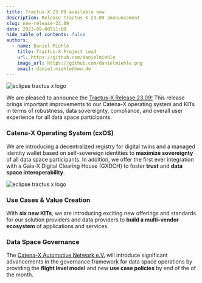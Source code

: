 ```yaml
---
title: Tractus-X 23.09 available now
description: Release Tractus-X 23.09 announcement 
slug: new-release-23.09
date: 2023-09-08T11:00
hide_table_of_contents: false
authors:
  - name: Daniel Miehle
    title: Tractus-X Project Lead
    url: https://github.com/danielmiehle
    image_url: https://github.com/danielmiehle.png
    email: daniel.miehle@bmw.de
---
```


![eclipse tractus x logo](@site/static/img/release_23.09.png)

We are pleased to announce the [Tractus-X Release 23.09!](https://github.com/eclipse-tractusx/tractus-x-release/releases/tag/23.09) This release brings important improvements to our Catena-X operating system and KITs in terms of robustness, data sovereignty, compliance, and overall user experience for all data space participants.

<!--truncate-->

### Catena-X Operating System (cxOS)

We are introducing a decentralized registry for digital twins and a managed identity wallet based on self-sovereign identities to **maximize sovereignty** of all data space participants. In addition, we offer the first ever integration with a Gaia-X Digital Clearing House (GXDCH) to foster **trust** and **data space interoperability**.

![eclipse tractus x logo](@site/static/img/release_23.09_cx_os.png)

<!--truncate-->

### Use Cases & Value Creation

With **six new KITs**, we are introducing exciting new offerings and standards for our solution providers and data providers to **build a multi-vendor ecosystem** of applications and services.

<!--truncate-->

### Data Space Governance

The [Catena-X Automotive Network e.V.](https://catena-x.net/en/) will introduce significant advancements in the governance framework for data space operations by providing the **flight level model** and new **use case policies** by end of the of the month.
